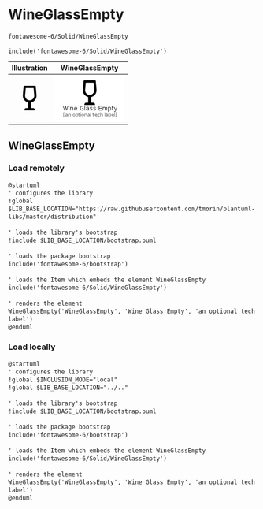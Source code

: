 # WineGlassEmpty


```text
fontawesome-6/Solid/WineGlassEmpty
```

```text
include('fontawesome-6/Solid/WineGlassEmpty')
```



| Illustration | WineGlassEmpty |
| :---: | :---: |
| ![illustration for Illustration](../../fontawesome-6/Solid/WineGlassEmpty.png) | ![illustration for WineGlassEmpty](../../fontawesome-6/Solid/WineGlassEmpty.Local.png) |




## WineGlassEmpty

### Load remotely
```plantuml
@startuml
' configures the library
!global $LIB_BASE_LOCATION="https://raw.githubusercontent.com/tmorin/plantuml-libs/master/distribution"

' loads the library's bootstrap
!include $LIB_BASE_LOCATION/bootstrap.puml

' loads the package bootstrap
include('fontawesome-6/bootstrap')

' loads the Item which embeds the element WineGlassEmpty
include('fontawesome-6/Solid/WineGlassEmpty')

' renders the element
WineGlassEmpty('WineGlassEmpty', 'Wine Glass Empty', 'an optional tech label')
@enduml
```

### Load locally
```plantuml
@startuml
' configures the library
!global $INCLUSION_MODE="local"
!global $LIB_BASE_LOCATION="../.."

' loads the library's bootstrap
!include $LIB_BASE_LOCATION/bootstrap.puml

' loads the package bootstrap
include('fontawesome-6/bootstrap')

' loads the Item which embeds the element WineGlassEmpty
include('fontawesome-6/Solid/WineGlassEmpty')

' renders the element
WineGlassEmpty('WineGlassEmpty', 'Wine Glass Empty', 'an optional tech label')
@enduml
```

